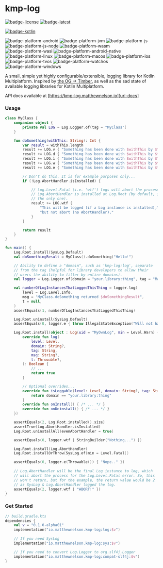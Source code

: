 # kmp-log
[![badge-license]][url-license]
[![badge-latest]][url-latest]

[![badge-kotlin]][url-kotlin]
<!-- TODO: Uncomment when :library:file is re-enabled
[![badge-coroutines]][url-coroutines]
[![badge-kmp-file]][url-kmp-file]
-->

![badge-platform-android]
![badge-platform-jvm]
![badge-platform-js]
![badge-platform-js-node]
![badge-platform-wasm]
![badge-platform-wasi]
![badge-platform-android-native]
![badge-platform-linux]
![badge-platform-macos]
![badge-platform-ios]
![badge-platform-tvos]
![badge-platform-watchos]
![badge-platform-windows]

A small, simple yet highly configurable/extensible, logging library for Kotlin Multiplatform. Inspired 
by [the OG -> Timber][url-timber], as well as the sad state of available logging libraries for Kotlin 
Multiplatform.

API docs available at [https://kmp-log.matthewnelson.io][url-docs]

### Usage

```kotlin
class MyClass {
    companion object {
        private val LOG = Log.Logger.of(tag = "MyClass")
    }

    fun doSomething(withThis: String): Int {
        var result = withThis.length
        result += LOG.v { "Something has been done with $withThis by $this" }
        result += LOG.d { "Something has been done with $withThis by $this" }
        result += LOG.i { "Something has been done with $withThis by $this" }
        result += LOG.w { "Something has been done with $withThis by $this" }
        result += LOG.e { "Something has been done with $withThis by $this" }

        // Don't do this. It is for example purposes only...
        if (!Log.AbortHandler.isInstalled) {

            // Log.Level.Fatal (i.e. 'wtf') logs will abort the process if the
            // Log.AbortHandler is installed at Log.Root (by default, it is
            // the only one).
            result += LOG.wtf {
                "This will be logged (if a Log instance is installed)," +
                "but not abort (no AbortHandler)."
            }
        }

        return result
    }
}

fun main() {
    Log.Root.install(SysLog.Default)
    val doSomethingResult = MyClass().doSomething("Hello!")

    // Ability to define a "domain", such as 'kmp-log:log', separate
    // from the tag (helpful for library developers to allow their
    // users the ability to filter by entire domains).
    val logger = Log.Logger.of(domain = "your.library:thing", tag = "Main")

    val numberOfLogInstancesThatLoggedThisThing = logger.log(
        level = Log.Level.Info,
        msg = "MyClass.doSomething returned $doSomethingResult",
        t = null,
    )
    assertEquals(1, numberOfLogInstancesThatLoggedThisThing)

    Log.Root.uninstall(SysLog.Default)
    assertEquals(0, logger.e { throw IllegalStateException("Will not happen") })

    Log.Root.install(object : Log(uid = "MyOwnLog", min = Level.Warn) {
        override fun log(
            level: Level,
            domain: String?,
            tag: String,
            msg: String?,
            t: Throwable?,
        ): Boolean {
            // ...
            return true
        }

        // Optional overrides...
        override fun isLoggable(level: Level, domain: String?, tag: String): Boolean {
            return domain == "your.library:thing"
        }
        override fun onInstall() { /* ... */ }
        override fun onUninstall() { /* ... */ }
    })

    assertEquals(2, Log.Root.installed().size)
    assertTrue(Log.AbortHandler.isInstalled)
    Log.Root.uninstallAll(evenAbortHandler = true)

    assertEquals(0, logger.wtf { StringBuilder("Nothing...") })

    Log.Root.install(Log.AbortHandler)
    Log.Root.installOrThrow(SysLog.of(min = Level.Fatal))

    assertEquals(0, logger.e(Throwable()) { "Nope.." })
    
    // Log.AbortHandler will be the final Log instance to log, which
    // will abort the process for the Log.Level.Fatal error. So, this
    // won't return, but for the example, the return value would be 2
    // as SysLog & Log.AbortHandler logged the log.
    assertEquals(2, logger.wtf { "ABORT!" })
}
```

### Get Started

<!-- TAG_VERSION -->

```kotlin
// build.gradle.kts
dependencies {
    val v = "0.1.0-alpha01"
    implementation("io.matthewnelson.kmp-log:log:$v")
    
    // If you need SysLog
    implementation("io.matthewnelson.kmp-log:sys:$v")

    // If you need to convert Log.Logger to org.slf4j.Logger
    implementation("io.matthewnelson.kmp-log:compat-slf4j:$v")
}
```

<!-- TAG_VERSION -->
[badge-latest]: https://img.shields.io/badge/latest--release-0.1.0-alpha01-blue.svg?style=flat
[badge-license]: https://img.shields.io/badge/license-Apache%20License%202.0-blue.svg?style=flat

<!-- TAG_DEPENDENCIES -->
[badge-coroutines]: https://img.shields.io/badge/kotlinx.coroutines-1.10.2-blue.svg?logo=kotlin
[badge-kmp-file]: https://img.shields.io/badge/kmp--file-0.5.1--SNAPSHOT-blue.svg?style=flat
[badge-kotlin]: https://img.shields.io/badge/kotlin-2.2.20-blue.svg?logo=kotlin

<!-- TAG_PLATFORMS -->
[badge-platform-android]: http://img.shields.io/badge/-android-6EDB8D.svg?style=flat
[badge-platform-jvm]: http://img.shields.io/badge/-jvm-DB413D.svg?style=flat
[badge-platform-js]: http://img.shields.io/badge/-js-F8DB5D.svg?style=flat
[badge-platform-js-node]: https://img.shields.io/badge/-nodejs-68a063.svg?style=flat
[badge-platform-linux]: http://img.shields.io/badge/-linux-2D3F6C.svg?style=flat
[badge-platform-macos]: http://img.shields.io/badge/-macos-111111.svg?style=flat
[badge-platform-ios]: http://img.shields.io/badge/-ios-CDCDCD.svg?style=flat
[badge-platform-tvos]: http://img.shields.io/badge/-tvos-808080.svg?style=flat
[badge-platform-watchos]: http://img.shields.io/badge/-watchos-C0C0C0.svg?style=flat
[badge-platform-wasm]: https://img.shields.io/badge/-wasm-624FE8.svg?style=flat
[badge-platform-wasi]: https://img.shields.io/badge/-wasi-18a033.svg?style=flat
[badge-platform-windows]: http://img.shields.io/badge/-windows-4D76CD.svg?style=flat
[badge-platform-android-native]: http://img.shields.io/badge/-android--native-6EDB8D.svg?style=flat

[url-docs]: https://kmp-log.matthewnelson.io
[url-coroutines]: https://github.com/Kotlin/kotlinx.coroutines
[url-kmp-file]: https://github.com/05nelsonm/kmp-file
[url-kotlin]: https://kotlinlang.org
[url-latest]: https://github.com/05nelsonm/kmp-log/releases/latest
[url-license]: https://www.apache.org/licenses/LICENSE-2.0.txt
[url-timber]: https://github.com/JakeWharton/timber
